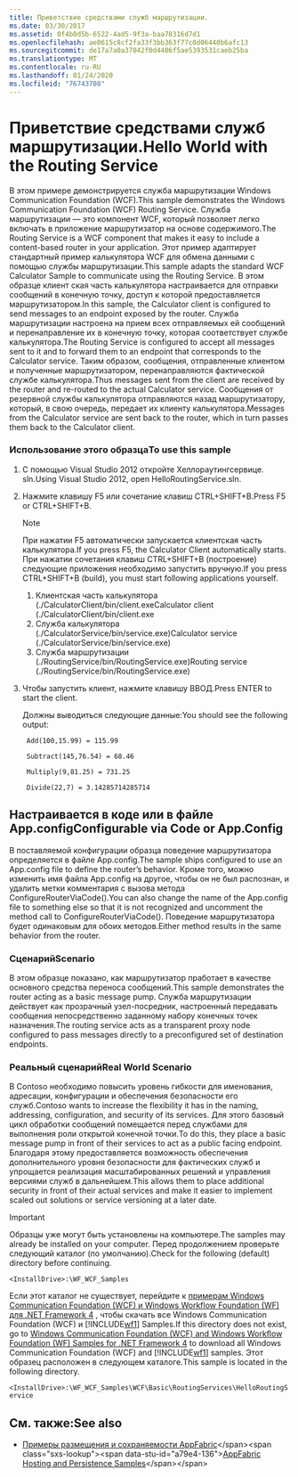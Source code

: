 ```yaml
---
title: Приветствие средствами служб маршрутизации.
ms.date: 03/30/2017
ms.assetid: 0f4b0d5b-6522-4ad5-9f3a-baa78316d7d1
ms.openlocfilehash: ae0615c8cf2fa33f3bb363f77c0d06440b6afc13
ms.sourcegitcommit: de17a7a0a37042f0d4406f5ae5393531caeb25ba
ms.translationtype: MT
ms.contentlocale: ru-RU
ms.lasthandoff: 01/24/2020
ms.locfileid: "76743708"
---
```

# <a name="hello-world-with-the-routing-service"></a><span data-ttu-id="a79e4-102">Приветствие средствами служб маршрутизации.</span><span class="sxs-lookup"><span data-stu-id="a79e4-102">Hello World with the Routing Service</span></span>
<span data-ttu-id="a79e4-103">В этом примере демонстрируется служба маршрутизации Windows Communication Foundation (WCF).</span><span class="sxs-lookup"><span data-stu-id="a79e4-103">This sample demonstrates the Windows Communication Foundation (WCF) Routing Service.</span></span> <span data-ttu-id="a79e4-104">Служба маршрутизации — это компонент WCF, который позволяет легко включать в приложение маршрутизатор на основе содержимого.</span><span class="sxs-lookup"><span data-stu-id="a79e4-104">The Routing Service is a WCF component that makes it easy to include a content-based router in your application.</span></span> <span data-ttu-id="a79e4-105">Этот пример адаптирует стандартный пример калькулятора WCF для обмена данными с помощью службы маршрутизации.</span><span class="sxs-lookup"><span data-stu-id="a79e4-105">This sample adapts the standard WCF Calculator Sample to communicate using the Routing Service.</span></span> <span data-ttu-id="a79e4-106">В этом образце клиент ская часть калькулятора настраивается для отправки сообщений в конечную точку, доступ к которой предоставляется маршрутизатором.</span><span class="sxs-lookup"><span data-stu-id="a79e4-106">In this sample, the Calculator client is configured to send messages to an endpoint exposed by the router.</span></span> <span data-ttu-id="a79e4-107">Служба маршрутизации настроена на прием всех отправляемых ей сообщений и перенаправление их в конечную точку, которая соответствует службе калькулятора.</span><span class="sxs-lookup"><span data-stu-id="a79e4-107">The Routing Service is configured to accept all messages sent to it and to forward them to an endpoint that corresponds to the Calculator service.</span></span> <span data-ttu-id="a79e4-108">Таким образом, сообщения, отправленные клиентом и полученные маршрутизатором, перенаправляются фактической службе калькулятора.</span><span class="sxs-lookup"><span data-stu-id="a79e4-108">Thus messages sent from the client are received by the router and re-routed to the actual Calculator service.</span></span> <span data-ttu-id="a79e4-109">Сообщения от резервной службы калькулятора отправляются назад маршрутизатору, который, в свою очередь, передает их клиенту калькулятора.</span><span class="sxs-lookup"><span data-stu-id="a79e4-109">Messages from the Calculator service are sent back to the router, which in turn passes them back to the Calculator client.</span></span>

### <a name="to-use-this-sample"></a><span data-ttu-id="a79e4-110">Использование этого образца</span><span class="sxs-lookup"><span data-stu-id="a79e4-110">To use this sample</span></span>

1. <span data-ttu-id="a79e4-111">С помощью Visual Studio 2012 откройте Хеллораутингсервице. sln.</span><span class="sxs-lookup"><span data-stu-id="a79e4-111">Using Visual Studio 2012, open HelloRoutingService.sln.</span></span>

2. <span data-ttu-id="a79e4-112">Нажмите клавишу F5 или сочетание клавиш CTRL+SHIFT+B.</span><span class="sxs-lookup"><span data-stu-id="a79e4-112">Press F5 or CTRL+SHIFT+B.</span></span>

    > [!NOTE]
    > <span data-ttu-id="a79e4-113">При нажатии F5 автоматически запускается клиентская часть калькулятора.</span><span class="sxs-lookup"><span data-stu-id="a79e4-113">If you press F5, the Calculator Client automatically starts.</span></span> <span data-ttu-id="a79e4-114">При нажатии сочетания клавиш CTRL+SHIFT+B (построение) следующие приложения необходимо запустить вручную.</span><span class="sxs-lookup"><span data-stu-id="a79e4-114">If you press CTRL+SHIFT+B (build), you must start following applications yourself.</span></span>
    >
    > 1. <span data-ttu-id="a79e4-115">Клиентская часть калькулятора (./CalculatorClient/bin/client.exe</span><span class="sxs-lookup"><span data-stu-id="a79e4-115">Calculator client (./CalculatorClient/bin/client.exe</span></span>
    > 2. <span data-ttu-id="a79e4-116">Служба калькулятора (./CalculatorService/bin/service.exe)</span><span class="sxs-lookup"><span data-stu-id="a79e4-116">Calculator service (./CalculatorService/bin/service.exe)</span></span>
    > 3. <span data-ttu-id="a79e4-117">Служба маршрутизации (./RoutingService/bin/RoutingService.exe)</span><span class="sxs-lookup"><span data-stu-id="a79e4-117">Routing service (./RoutingService/bin/RoutingService.exe)</span></span>

3. <span data-ttu-id="a79e4-118">Чтобы запустить клиент, нажмите клавишу ВВОД.</span><span class="sxs-lookup"><span data-stu-id="a79e4-118">Press ENTER to start the client.</span></span>

     <span data-ttu-id="a79e4-119">Должны выводиться следующие данные:</span><span class="sxs-lookup"><span data-stu-id="a79e4-119">You should see the following output:</span></span>

    ```console
     Add(100,15.99) = 115.99

     Subtract(145,76.54) = 68.46

     Multiply(9,81.25) = 731.25

     Divide(22,7) = 3.14285714285714
    ```

## <a name="configurable-via-code-or-appconfig"></a><span data-ttu-id="a79e4-120">Настраивается в коде или в файле App.config</span><span class="sxs-lookup"><span data-stu-id="a79e4-120">Configurable via Code or App.Config</span></span>
 <span data-ttu-id="a79e4-121">В поставляемой конфигурации образца поведение маршрутизатора определяется в файле App.config.</span><span class="sxs-lookup"><span data-stu-id="a79e4-121">The sample ships configured to use an App.config file to define the router’s behavior.</span></span> <span data-ttu-id="a79e4-122">Кроме того, можно изменить имя файла App.config на другое, чтобы он не был распознан, и удалить метки комментария с вызова метода ConfigureRouterViaCode().</span><span class="sxs-lookup"><span data-stu-id="a79e4-122">You can also change the name of the App.config file to something else so that it is not recognized and uncomment the method call to ConfigureRouterViaCode().</span></span> <span data-ttu-id="a79e4-123">Поведение маршрутизатора будет одинаковым для обоих методов.</span><span class="sxs-lookup"><span data-stu-id="a79e4-123">Either method results in the same behavior from the router.</span></span>

### <a name="scenario"></a><span data-ttu-id="a79e4-124">Сценарий</span><span class="sxs-lookup"><span data-stu-id="a79e4-124">Scenario</span></span>
 <span data-ttu-id="a79e4-125">В этом образце показано, как маршрутизатор пработает в качестве основного средства переноса сообщений.</span><span class="sxs-lookup"><span data-stu-id="a79e4-125">This sample demonstrates the router acting as a basic message pump.</span></span> <span data-ttu-id="a79e4-126">Служба маршрутизации действует как прозрачный узел-посредник, настроенный передавать сообщения непосредственно заданному набору конечных точек назначения.</span><span class="sxs-lookup"><span data-stu-id="a79e4-126">The routing service acts as a transparent proxy node configured to pass messages directly to a preconfigured set of destination endpoints.</span></span>

### <a name="real-world-scenario"></a><span data-ttu-id="a79e4-127">Реальный сценарий</span><span class="sxs-lookup"><span data-stu-id="a79e4-127">Real World Scenario</span></span>
 <span data-ttu-id="a79e4-128">В Contoso необходимо повысить уровень гибкости для именования, адресации, конфигурации и обеспечения безопасности его служб.</span><span class="sxs-lookup"><span data-stu-id="a79e4-128">Contoso wants to increase the flexibility it has in the naming, addressing, configuration, and security of its services.</span></span> <span data-ttu-id="a79e4-129">Для этого базовый цикл обработки сообщений помещается перед службами для выполнения роли открытой конечной точки.</span><span class="sxs-lookup"><span data-stu-id="a79e4-129">To do this, they place a basic message pump in front of their services to act as a public facing endpoint.</span></span> <span data-ttu-id="a79e4-130">Благодаря этому предоставляется возможность обеспечения дополнительного уровня безопасности для фактических служб и упрощается реализация масштабированных решений и управления версиями служб в дальнейшем.</span><span class="sxs-lookup"><span data-stu-id="a79e4-130">This allows them to place additional security in front of their actual services and make it easier to implement scaled out solutions or service versioning at a later date.</span></span>

> [!IMPORTANT]
> <span data-ttu-id="a79e4-131">Образцы уже могут быть установлены на компьютере.</span><span class="sxs-lookup"><span data-stu-id="a79e4-131">The samples may already be installed on your computer.</span></span> <span data-ttu-id="a79e4-132">Перед продолжением проверьте следующий каталог (по умолчанию).</span><span class="sxs-lookup"><span data-stu-id="a79e4-132">Check for the following (default) directory before continuing.</span></span>  
>   
> `<InstallDrive>:\WF_WCF_Samples`  
>   
> <span data-ttu-id="a79e4-133">Если этот каталог не существует, перейдите к [примерам Windows Communication Foundation (WCF) и Windows Workflow Foundation (WF) для .NET Framework 4](https://www.microsoft.com/download/details.aspx?id=21459) , чтобы скачать все Windows Communication Foundation (WCF) и [!INCLUDE[wf1](../../../../includes/wf1-md.md)] Samples.</span><span class="sxs-lookup"><span data-stu-id="a79e4-133">If this directory does not exist, go to [Windows Communication Foundation (WCF) and Windows Workflow Foundation (WF) Samples for .NET Framework 4](https://www.microsoft.com/download/details.aspx?id=21459) to download all Windows Communication Foundation (WCF) and [!INCLUDE[wf1](../../../../includes/wf1-md.md)] samples.</span></span> <span data-ttu-id="a79e4-134">Этот образец расположен в следующем каталоге.</span><span class="sxs-lookup"><span data-stu-id="a79e4-134">This sample is located in the following directory.</span></span>  
>   
> `<InstallDrive>:\WF_WCF_Samples\WCF\Basic\RoutingServices\HelloRoutingService`  
  
## <a name="see-also"></a><span data-ttu-id="a79e4-135">См. также:</span><span class="sxs-lookup"><span data-stu-id="a79e4-135">See also</span></span>

- <span data-ttu-id="a79e4-136">[Примеры размещения и сохраняемости AppFabric](https://docs.microsoft.com/previous-versions/appfabric/ff383418(v=azure.10))</span><span class="sxs-lookup"><span data-stu-id="a79e4-136">[AppFabric Hosting and Persistence Samples](https://docs.microsoft.com/previous-versions/appfabric/ff383418(v=azure.10))</span></span>
